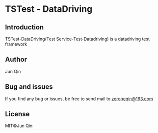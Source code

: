 # TSTest - DataDriving

## Introduction
TSTest-DataDriving(Test Service-Test-Datadriving) is a datadriving test framework
## Author
Jun Qin
## Bug and issues
If you find any bug or issues, be free to send mail to zeroneqin@163.com
## License
MIT©️Jun Qin
